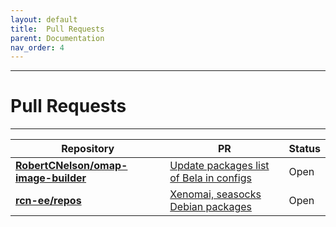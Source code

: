 ```yaml
---
layout: default
title:  Pull Requests
parent: Documentation
nav_order: 4
---
```

---
#  Pull Requests

---


| Repository | PR | Status |
| --- | ---   | ---  |
| **[RobertCNelson/omap-image-builder](https://github.com/RobertCNelson/omap-image-builder)** | [Update packages list of Bela in configs](https://github.com/RobertCNelson/omap-image-builder/pull/199) | Open |
| **[ rcn-ee/repos ](https://github.com/rcn-ee/repos)** | [Xenomai, seasocks Debian packages](https://github.com/rcn-ee/repos/pull/60) | Open |
